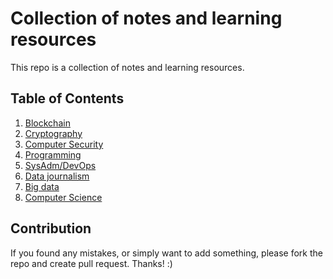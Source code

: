 # Collection of notes and learning resources

This repo is a collection of notes and learning resources.

## Table of Contents

1. [Blockchain](blockchain/)
2. [Cryptography](cryptography/)
3. [Computer Security](security/)
4. [Programming](programming/)
5. [SysAdm/DevOps](sysadm/)
6. [Data journalism](data-journalism/)
7. [Big data](big-data/)
8. [Computer Science](computer_science/)

## Contribution

If you found any mistakes, or simply want to add something, please fork the repo and create pull request. Thanks! :)

